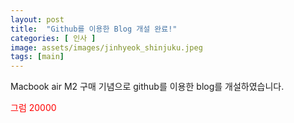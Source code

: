 ```yaml
---
layout: post
title:  "Github를 이용한 Blog 개설 완료!"
categories: [ 인사 ]
image: assets/images/jinhyeok_shinjuku.jpeg
tags: [main]
---
```

Macbook air M2 구매 기념으로 github를 이용한 blog를 개설하였습니다.    

<span style="color:red">그럼 20000</span>


